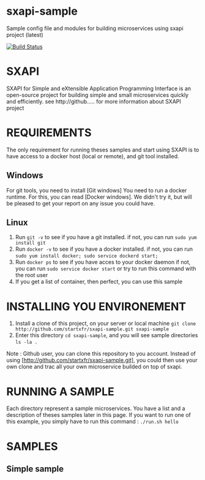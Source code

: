 # sxapi-sample

Sample config file and modules for building microservices using sxapi project (latest) 

[![Build Status](https://travis-ci.org/startxfr/sxapi-sample.svg?branch=dev)](https://travis-ci.org/startxfr/sxapi-sample)

SXAPI
=====
SXAPI for Simple and eXtensible Application Programming Interface is an open-source project for building simple and small microservices quickly and efficiently.
see http://github..... for more information about SXAPI project

REQUIREMENTS
============
The only requirement for running theses samples and start using SXAPI is to have access to a docker host (local or remote), and git tool installed. 

Windows
-------
For git tools, you need to install [Git windows]
You need to run a docker runtime. For this, you can read [Docker windows]. We didn't try it, but will be pleased to get your report on any issue you could have.

Linux
-----
1. Run `git -v` to see if you have a git installed.
   if not, you can run `sudo yum install git`
2. Run `docker -v` to see if you have a docker installed.
   if not, you can run `sudo yum install docker; sudo service dockerd start; `
3. Run `docker ps` to see if you have acces to your docker daemon
   if not, you can run `sudo service docker start` or try to run this command with the root user
4. If you get a list of container, then perfect, you can use this sample


INSTALLING YOU ENVIRONEMENT
===========================
1. Install a clone of this project, on your server or local machine `git clone http://github.com/startxfr/sxapi-sample.git sxapi-sample`
2. Enter this directory `cd sxapi-sample`, and you will see sample directories `ls -la .`

Note : Github user, you can clone this repository to you account. Instead of using [http://github.com/startxfr/sxapi-sample.git], you could then use your own clone and trac all your own microservice builded on top of sxapi.


RUNNING A SAMPLE
================
Each directory represent a sample microservices. You have a list and a description of theses samples later in this page. If you want to run one of this example, 
you simply have to run this command :
`./run.sh hello`


SAMPLES
=======

Simple sample
-------------
